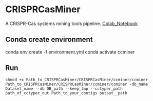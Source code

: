 # CRISPRCasMiner

A CRISPR-Cas systems mining tools pipeline. 
[Colab_Notebook](https://colab.research.google.com/drive/1PYo_vFefUnPWgFLQ5q3Oxu2pTtx9BvzY?usp=sharing)

## Conda create environment
conda env create -f environment.yml
conda activate ccminer

## Run
```
chmod +x Path_to_CRISPRCasMiner/CRISPRCasMiner/ccminer/ccminer
Path_to_CRISPRCasMiner/CRISPRCasMiner/ccminer/ccminer -db_name Dataset_name --db DB_path --keep_tmp --cctyper_path path_of_cctyper_out Path_to_your_contigs output__path
```

 
